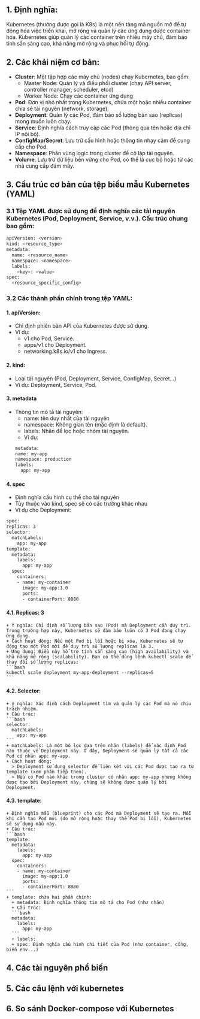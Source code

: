 ## 1. Định nghĩa:
Kubernetes (thường được gọi là K8s) là một nền tảng mã nguồn mở để tự động hóa việc triển khai, mở rộng và quản lý các ứng dụng được container hóa. Kubernetes giúp quản lý các container trên nhiều máy chủ, đảm bảo tính sẵn sàng cao, khả năng mở rộng và phục hồi tự động.

## 2. Các khái niệm cơ bản:
- **Cluster**: Một tập hợp các máy chủ (nodes) chạy Kubernetes, bao gồm:
  - Master Node: Quản lý và điều phối cluster (chạy API server, controller manager, scheduler, etcd)
  - Worker Node: Chạy các container ứng dụng
- **Pod**: Đơn vị nhỏ nhất trong Kubernetes, chứa một hoặc nhiều container chia sẻ tài nguyên (network, storage).
- **Deployment**: Quản lý các Pod, đảm bảo số lượng bản sao (replicas) mong muốn luôn chạy.
- **Service**: Định nghĩa cách truy cập các Pod (thông qua tên hoặc địa chỉ IP nội bộ).
- **ConfigMap/Secret**: Lưu trữ cấu hình hoặc thông tin nhạy cảm để cung cấp cho Pod.
- **Namespace**: Phân vùng logic trong cluster để cô lập tài nguyên.
- **Volume**: Lưu trữ dữ liệu bền vững cho Pod, có thể là cục bộ hoặc từ các nhà cung cấp đám mây.

## 3. Cấu trúc cơ bản của tệp biểu mẫu Kubernetes (YAML)
### 3.1 Tệp YAML được sử dụng để định nghĩa các tài nguyên Kubernetes (Pod, Deployment, Service, v.v.). Cấu trúc chung bao gồm:
```bash
apiVersion: <version>
kind: <resource_type>
metadata:
  name: <resource_name>
  namespace: <namespace>
  labels:
    <key>: <value>
spec:
  <resource_specific_config>
```
### 3.2 Các thành phần chính trong tệp YAML:
  #### **1. apiVersion**: 
  - Chỉ định phiên bản API của Kubernetes được sử dụng.
  - Ví dụ: 
    - v1 cho Pod, Service.
    - apps/v1 cho Deployment.
    - networking.k8s.io/v1 cho Ingress.

  #### **2. kind**: 
  - Loại tài nguyên (Pod, Deployment, Service, ConfigMap, Secret...)
  - Ví dụ: Deployment, Service, Pod.

  #### **3. metadata**
  - Thông tin mô tả tài nguyên: 
    - name: tên duy nhất của tài nguyên
    - namespace: Không gian tên (mặc định là default).
    - labels: Nhãn để lọc hoặc nhóm tài nguyên.
    - Ví dụ: 
    ```bash
    metadata:
    name: my-app
    namespace: production
    labels:
      app: my-app
    ```
  #### **4. spec**
  - Định nghĩa cấu hình cụ thể cho tài nguyên
  - Tùy thuộc vào kind, spec sẽ có các trường khác nhau
  - Ví dụ cho Deployment: 
  ```bash
  spec:
  replicas: 3
  selector:
    matchLabels:
      app: my-app
  template:
    metadata:
      labels:
        app: my-app
    spec:
      containers:
      - name: my-container
        image: my-app:1.0
        ports:
        - containerPort: 8080
  ```
  #### **4.1. Replicas: 3**
    + Ý nghĩa: Chỉ định số lượng bản sao (Pod) mà Deployment cần duy trì. Trong trường hợp này, Kubernetes sẽ đảm bảo luôn có 3 Pod đang chạy ứng dụng.
    + Cách hoạt động: Nếu một Pod bị lỗi hoặc bị xóa, Kubernetes sẽ tự động tạo một Pod mới để duy trì số lượng replicas là 3.
    + Ứng dụng: Điều này hỗ trợ tính sẵn sàng cao (high availability) và khả năng mở rộng (scalability). Bạn có thể dùng lệnh kubectl scale để thay đổi số lượng replicas:
    ```bash
    kubectl scale deployment my-app-deployment --replicas=5
    ```
  #### **4.2. Selector:**
    + ý nghĩa: Xác định cách Deployment tìm và quản lý các Pod mà nó chịu trách nhiệm.
    + Cấu trúc: 
    ```bash
    selector:
      matchLabels:
        app: my-app
    ```
    + matchLabels: Là một bộ lọc dựa trên nhãn (labels) để xác định Pod nào thuộc về Deployment này. Ở đây, Deployment sẽ quản lý tất cả các Pod có nhãn app: my-app.
    + Cách hoạt động: 
      > Deployment sử dụng selector để liên kết với các Pod được tạo ra từ template (xem phần tiếp theo).
      > Nếu có Pod nào khác trong cluster có nhãn app: my-app nhưng không được tạo bởi Deployment này, chúng sẽ không được quản lý bởi Deployment.
  #### **4.3. template:**
    + Định nghĩa mẫu (blueprint) cho các Pod mà Deployment sẽ tạo ra. Mỗi khi cần tạo Pod mới (do mở rộng hoặc thay thế Pod bị lỗi), Kubernetes sẽ sử dụng mẫu này.
    + Cấu trúc: 
    ```bash
    template:
      metadata:
        labels:
          app: my-app
      spec:
        containers:
        - name: my-container
          image: my-app:1.0
          ports:
          - containerPort: 8080
    ```
    + template: chứa hai phần chính: 
      + metadata: Định nghĩa thông tin mô tả cho Pod (như nhãn)
      + Cấu trúc: 
      ```bash
      metadata:
        labels:
          app: my-app
      ```
      + labels: 
      + spec: Định nghĩa cấu hình chi tiết của Pod (như container, cổng, biến env...)

## 4. Các tài nguyên phổ biến

## 5. Các câu lệnh với kubernetes

## 6. So sánh Docker-compose với Kubernetes